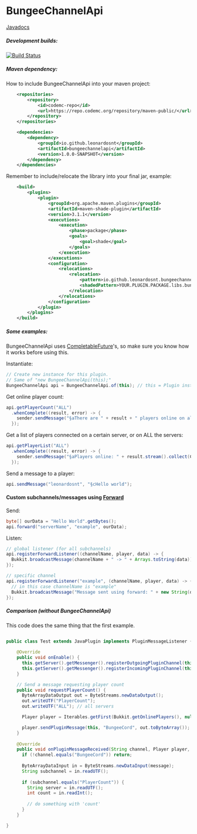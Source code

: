 # BungeeChannelApi

[Javadocs](https://ci.codemc.org/job/leonardosnt/job/BungeeChannelApi/javadoc)

##### Development builds:

[![Build Status](https://ci.codemc.org/buildStatus/icon?job=leonardosnt/BungeeChannelApi)](https://ci.codemc.org/job/leonardosnt/job/BungeeChannelApi)

##### Maven dependency:

How to include BungeeChannelApi into your maven project:

```xml
    <repositories>
        <repository>
            <id>codemc-repo</id>
            <url>https://repo.codemc.org/repository/maven-public/</url>
        </repository>
    </repositories>

    <dependencies>
        <dependency>
            <groupId>io.github.leonardosnt</groupId>
            <artifactId>bungeechannelapi</artifactId>
            <version>1.0.0-SNAPSHOT</version>
        </dependency>
    </dependencies>
```

Remember to include/relocate the library into your final jar, example:

```xml
    <build>
        <plugins>
            <plugin>
                <groupId>org.apache.maven.plugins</groupId>
                <artifactId>maven-shade-plugin</artifactId>
                <version>3.1.1</version>
                <executions>
                    <execution>
                        <phase>package</phase>
                        <goals>
                            <goal>shade</goal>
                        </goals>
                    </execution>
                </executions>
                <configuration>
                    <relocations>
                        <relocation>
                            <pattern>io.github.leonardosnt.bungeechannelapi</pattern>
                            <shadedPattern>YOUR.PLUGIN.PACKAGE.libs.bungeechannelapi</shadedPattern>
                        </relocation>
                    </relocations>
                </configuration>
            </plugin>
        </plugins>
    </build>
```

##### Some examples:

BungeeChannelApi uses [CompletableFuture](https://docs.oracle.com/javase/8/docs/api/java/util/concurrent/CompletableFuture.html)'s, so make sure you know how it works before using this.

Instantiate:
```java
// Create new instance for this plugin.
// Same of "new BungeeChannelApi(this);"
BungeeChannelApi api = BungeeChannelApi.of(this); // this = Plugin instance.
```

Get online player count:
```java
api.getPlayerCount("ALL")
  .whenComplete((result, error) -> {
    sender.sendMessage("§aThere are " + result + " players online on all servers.");
  });
```

Get a list of players connected on a certain server, or on ALL the servers:
```java
api.getPlayerList("ALL")
  .whenComplete((result, error) -> {
    sender.sendMessage("§aPlayers online: " + result.stream().collect(Collectors.joining(", ")));
  });
```

Send a message to a player:
```java
api.sendMessage("leonardosnt", "§cHello world");
```

#### Custom subchannels/messages using [Forward](https://www.spigotmc.org/wiki/bukkit-bungee-plugin-messaging-channel/#forward) 

Send:
```java
byte[] ourData = "Hello World".getBytes();
api.forward("serverName", "example", ourData);
```

Listen:
```java
// global listener (for all subchannels) 
api.registerForwardListener((channelName, player, data) -> {
  Bukkit.broadcastMessage(channelName + " -> " + Arrays.toString(data));
});

// specific channel
api.registerForwardListener("example", (channelName, player, data) -> {
  // in this case channelName is "example"
  Bukkit.broadcastMessage("Message sent using forward: " + new String(data));
});
```

##### Comparison (without BungeeChannelApi)
This code does the same thing that the first example.
```java

public class Test extends JavaPlugin implements PluginMessageListener {

    @Override
    public void onEnable() {
      this.getServer().getMessenger().registerOutgoingPluginChannel(this, "BungeeCord");
      this.getServer().getMessenger().registerIncomingPluginChannel(this, "BungeeCord", this);
    }

    // Send a message requesting player count
    public void requestPlayerCount() {
      ByteArrayDataOutput out = ByteStreams.newDataOutput();
      out.writeUTF("PlayerCount");
      out.writeUTF("ALL"); // all servers

      Player player = Iterables.getFirst(Bukkit.getOnlinePlayers(), null);

      player.sendPluginMessage(this, "BungeeCord", out.toByteArray());
    }
    
    @Override
    public void onPluginMessageReceived(String channel, Player player, byte[] message) {
      if (!channel.equals("BungeeCord")) return;
      
      ByteArrayDataInput in = ByteStreams.newDataInput(message);
      String subchannel = in.readUTF();
      
      if (subchannel.equals("PlayerCount")) {
        String server = in.readUTF();
        int count = in.readInt();
        
        // do something with 'count'
      }
    }

}
```
